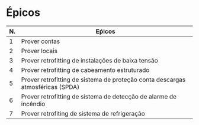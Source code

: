 # Épicos
| N. | Eṕicos | 
| --- | --- |
| 1 | Prover contas |
| 2 | Prover locais |
| 3 | Prover retrofitting de instalações de baixa tensão |
| 4 | Prover retrofitting de cabeamento estruturado |
| 5 | Prover retrofitting de sistema de proteção conta descargas atmosféricas (SPDA) |
| 6 | Prover retrofitting de sistema de detecção de alarme de incêndio |
| 7 | Prover retrofiting  de sistema de refrigeração

